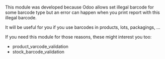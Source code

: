 This module was developed because Odoo allows set illegal barcode for some barcode type but an error can happen when you print report with this illegal barcode.

It will be useful for you if you use barcodes in products, lots, packagings, ...

If you need this module for those reasons, these might interest you too:

- product_varcode_validation
- stock_barcode_validation
